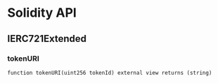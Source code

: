# Solidity API

## IERC721Extended

### tokenURI

```solidity
function tokenURI(uint256 tokenId) external view returns (string)
```

